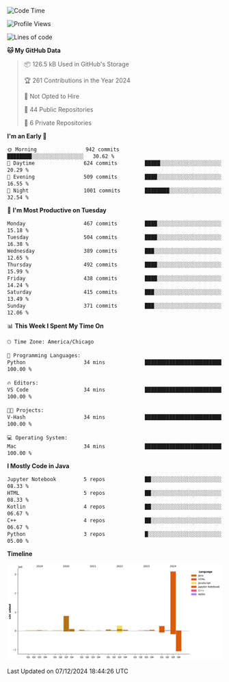 <!--START_SECTION:waka-->
![Code Time](http://img.shields.io/badge/Code%20Time-705%20hrs%2059%20mins-blue)

![Profile Views](http://img.shields.io/badge/Profile%20Views-38-blue)

![Lines of code](https://img.shields.io/badge/From%20Hello%20World%20I%27ve%20Written-4.8%20million%20lines%20of%20code-blue)

**🐱 My GitHub Data** 

> 📦 126.5 kB Used in GitHub's Storage 
 > 
> 🏆 261 Contributions in the Year 2024
 > 
> 🚫 Not Opted to Hire
 > 
> 📜 44 Public Repositories 
 > 
> 🔑 6 Private Repositories 
 > 
**I'm an Early 🐤** 

```text
🌞 Morning                942 commits         ████████░░░░░░░░░░░░░░░░░   30.62 % 
🌆 Daytime                624 commits         █████░░░░░░░░░░░░░░░░░░░░   20.29 % 
🌃 Evening                509 commits         ████░░░░░░░░░░░░░░░░░░░░░   16.55 % 
🌙 Night                  1001 commits        ████████░░░░░░░░░░░░░░░░░   32.54 % 
```
📅 **I'm Most Productive on Tuesday** 

```text
Monday                   467 commits         ████░░░░░░░░░░░░░░░░░░░░░   15.18 % 
Tuesday                  504 commits         ████░░░░░░░░░░░░░░░░░░░░░   16.38 % 
Wednesday                389 commits         ███░░░░░░░░░░░░░░░░░░░░░░   12.65 % 
Thursday                 492 commits         ████░░░░░░░░░░░░░░░░░░░░░   15.99 % 
Friday                   438 commits         ████░░░░░░░░░░░░░░░░░░░░░   14.24 % 
Saturday                 415 commits         ███░░░░░░░░░░░░░░░░░░░░░░   13.49 % 
Sunday                   371 commits         ███░░░░░░░░░░░░░░░░░░░░░░   12.06 % 
```


📊 **This Week I Spent My Time On** 

```text
🕑︎ Time Zone: America/Chicago

💬 Programming Languages: 
Python                   34 mins             █████████████████████████   100.00 % 

🔥 Editors: 
VS Code                  34 mins             █████████████████████████   100.00 % 

🐱‍💻 Projects: 
V-Hash                   34 mins             █████████████████████████   100.00 % 

💻 Operating System: 
Mac                      34 mins             █████████████████████████   100.00 % 
```

**I Mostly Code in Java** 

```text
Jupyter Notebook         5 repos             ██░░░░░░░░░░░░░░░░░░░░░░░   08.33 % 
HTML                     5 repos             ██░░░░░░░░░░░░░░░░░░░░░░░   08.33 % 
Kotlin                   4 repos             ██░░░░░░░░░░░░░░░░░░░░░░░   06.67 % 
C++                      4 repos             ██░░░░░░░░░░░░░░░░░░░░░░░   06.67 % 
Python                   3 repos             █░░░░░░░░░░░░░░░░░░░░░░░░   05.00 % 
```



**Timeline**

![Lines of Code chart](https://raw.githubusercontent.com/phanijsp/phanijsp/main/assets/bar_graph.png)


 Last Updated on 07/12/2024 18:44:26 UTC
<!--END_SECTION:waka-->
